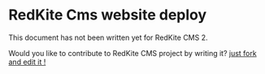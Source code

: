 # RedKite Cms website deploy
This document has not been written yet for RedKite CMS 2. 

Would you like to contribute to RedKite CMS project by writing it? [just fork and edit it !](https://github.com/redkite-labs/RedKiteCms/edit/master/docs/book/redkite-cms-website-deploy.md)